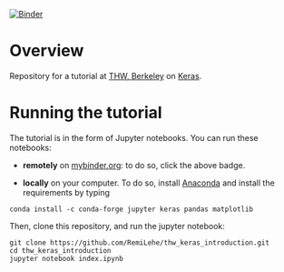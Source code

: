  [![Binder](http://mybinder.org/badge.svg)](http://mybinder.org:/repo/remilehe/thw_keras_introduction) 

# Overview

Repository for a tutorial at [THW, Berkeley](http://www.thehackerwithin.org/berkeley/) on [Keras](http://keras.io/).

# Running the tutorial

The tutorial is in the form of Jupyter notebooks. You can run these
notebooks:

- **remotely** on [mybinder.org](http://mybinder.org/): to do so,
click the above badge.

- **locally** on your computer. To do so, install
[Anaconda](https://www.continuum.io/downloads) and install the
requirements by typing
```
conda install -c conda-forge jupyter keras pandas matplotlib
```
Then, clone this repository, and run the jupyter notebook:
```
git clone https://github.com/RemiLehe/thw_keras_introduction.git
cd thw_keras_introduction
jupyter notebook index.ipynb
```